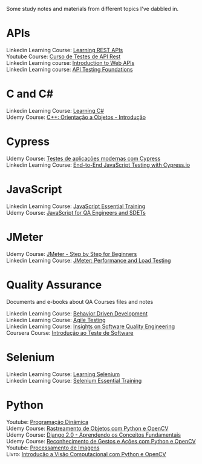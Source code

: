 Some study notes and materials from different topics I've dabbled in.

# APIs

Linkedin Learning Course: [Learning REST APIs](https://www.linkedin.com/learning/learning-rest-apis/)  
Youtube Course: [Curso de Testes de API Rest](https://www.youtube.com/playlist?list=PLf8x7B3nFTl17WeEVj405tHlstiq1kNBX)  
Linkedin Learning course: [Introduction to Web APIs](https://www.linkedin.com/learning/introduction-to-web-apis/)  
Linkedin Learning course: [API Testing Foundations](https://www.linkedin.com/learning/api-testing-foundations/)


# C and C#

Linkedin Learning Course: [Learning C#](https://www.linkedin.com/learning/learning-c-sharp-2018)  
Udemy Course: [C++: Orientação a Objetos - Introdução](https://www.udemy.com/course/orientacao-a-objetos-c/)


# Cypress

Udemy Course: [Testes de aplicações modernas com Cypress](https://www.udemy.com/course/testes-cypress/)  
Linkedin Learning Course: [End-to-End JavaScript Testing with Cypress.io](https://www.linkedin.com/learning/end-to-end-javascript-testing-with-cypress-io/)
  

# JavaScript

Linkedin Learning Course: [JavaScript Essential Training](https://www.linkedin.com/learning/javascript-essential-training)  
Udemy Course: [JavaScript for QA Engineers and SDETs](https://www.udemy.com/course/javascript-for-qa-engineers-and-sdets)


# JMeter

Udemy Course: [JMeter - Step by Step for Beginners](https://www.udemy.com/course/jmeter-step-by-step-for-beginners/)  
Linkedin Learning Course: [JMeter: Performance and Load Testing](https://www.linkedin.com/learning/jmeter-performance-and-load-testing/)


# Quality Assurance

Documents and e-books about QA
Courses files and notes

Linkedin Learning Course: [Behavior Driven Development](https://www.linkedin.com/learning/behavior-driven-development/)  
Linkedin Learning Course: [Agile Testing](https://www.linkedin.com/learning/agile-testing-2/)  
Linkedin Learning Course: [Insights on Software Quality Engineering](https://www.linkedin.com/learning/insights-on-software-quality-engineering/)  
Coursera Course: [Introdução ao Teste de Software](https://www.coursera.org/learn/intro-teste-de-software)


# Selenium

Linkedin Learning Course: [Learning Selenium](https://linkedin.com/learning/learning-selenium/)  
Linkedin Learning Course: [Selenium Essential Training](https://www.linkedin.com/learning/selenium-essential-training/)


# Python

Youtube: [Programação Dinâmica](https://www.youtube.com/c/ProgramaçãoDinâmica)  
Udemy Course: [Rastreamento de Objetos com Python e OpenCV](https://www.udemy.com/course/rastreamento-objetos-python-opencv/)  
Udemy Course: [Django 2.0 - Aprendendo os Conceitos Fundamentais](https://www.youtube.com/c/ProgramaçãoDinâmica)  
Udemy Course: [Reconhecimento de Gestos e Ações com Python e OpenCV](https://www.udemy.com/course/reconhecimento-gestos-acoes-python-opencv/)  
Youtube: [Processamento de Imagens](https://www.youtube.com/playlist?list=PL5TJqBvpXQv54i_HWjd7s70vbP4Is7sK_)  
Livro: [Introdução a Visão Computacional com Python e OpenCV](https://cv.antonello.com.br/wp-content/uploads/2017/02/Livro-Introdução-a-Visão-Computacional-com-Python-e-OpenCV-3.pdf)

